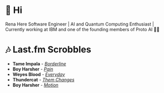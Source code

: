 # 👋 Hi

Rena Here
Software Engineer | AI and Quantum Computing Enthusiast | Currently working at IBM and one of the founding members of Proto AI 🤖💪

# 🎶 Last.fm Scrobbles

- **Tame Impala** - *[Borderline](https://www.last.fm/music/Tame+Impala/_/Borderline)*
- **Boy Harsher** - *[Pain](https://www.last.fm/music/Boy+Harsher/_/Pain)*
- **Weyes Blood** - *[Everyday](https://www.last.fm/music/Weyes+Blood/_/Everyday)*
- **Thundercat** - *[Them Changes](https://www.last.fm/music/Thundercat/_/Them+Changes)*
- **Boy Harsher** - *[Motion](https://www.last.fm/music/Boy+Harsher/_/Motion)*
